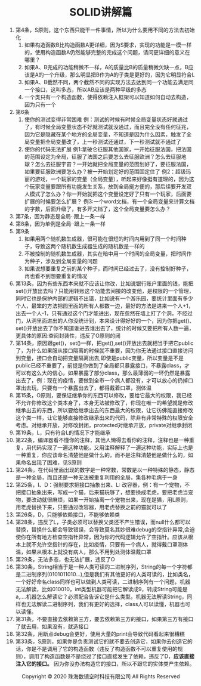 # <center>SOLID讲解篇</center>

1. 第4条，S原则，这个东西只能干一件事情，所以为什么要用不同的方法去初始化
	1. 如果构造函数B比构造函数A更详细，因为S要求，实现的功能是一模一样的，使用构造函数A仍然能够完整的完成这个问题，请问更详细的意义在哪里？
	2. 如果A、B完成的功能稍微不一样，A的质量比B的质量稍微欠缺一点，B应该是A的一个升级，那么明显把B作为A的子类是更好的，因为它明显符合L
	3. 如果A、B截然不同，两个截然不同的实现方法去达到同一个功能去满足同一个接口，这叫多态，所以AB应该是两种平级的多态
	4. 一个类只有一个构造函数，使得依赖注入框架可以知道如何自动去构造，因为只有一个
2. 第6条
    1. 使你的测试变得非常困难
	例：测试的时候有时候全局变量状态好就通过了，有时候全局变量状态不好就测试就没通过，而且完全没有任何征兆，因为它是隐藏在某个地方的全局变量，不知道是因为什么因素，触发了全局变量把全局变量改了，上一秒测试还通过，下一秒测试就不通过了
	2. 使你的代码无法扩展
    例1:拿破仑征服其他国家，一开始征服法国，把法国的范围设定为全局，征服了法国之后要怎么去征服欧洲？怎么去征服地球？怎么去征服宇宙？一开始就把全局变量的范围划好了，要征服法国，如果要征服欧洲要怎么办？被一开始划定好的范围固定住了
	例2：超级玛丽的游戏，一个玩家的变量（全局变量），听起来好像挺有道理的，因为这个玩家变量要跟所有功能发生关系，放到全局挺方便的，那后续要开发双人模式了怎么办？你一开始就把这个变量设定好了只有一个玩家，后面要扩展的时候要怎么扩展？
    例3:一个word文档，有一个全局变量来计算文档的字数，后面升级了，有多开文档了，这个全局变量要怎么办？
3. 第7条，因为静态是全局··跟上一条一样
4. 第8条，因为单例是全局··跟上一条一样
5. 第9条
    1. 如果用两个随机数生成器，很可能在很短的时间内用到了同一个时间种子，导致这两个随机数生成器生成的随机数是一样的
	2. 不被控制的随机数生成器，其实在暗中用一个时间的全局变量，把时间作为种子，涉及到全局变量的问题
	3. 如果说想要重复之前的某个种子，而时间已经过去了，没有控制好种子，再也看不到想要重复的情况
6. 第13条，因为有些东西本来就不应该让你改，比如说银行账户里面的钱，能把set()开放出去吗？只能用转账这个功能去间接的改变他，是权限的一个管理，同时它也是保护内部的逻辑不出错，比如说有一个游乐园，要统计里面有多少个人，最笨的方法把园里面的所有人都数一边，最好的方法是进来一个人+1，出去一个人-1，只有通过这个门才能进出，现在忽然在墙上打了个洞，不经过门，从洞里面进出的人你没统计到，本来设计得好好的一个，因为你把get()、set()开放出去了你不知道谁进去谁出去了，统计的时候又要把所有人数一遍，更具体的原因:查阅封装性，违反了O原则的闭
7. 第14条，原因跟get()，set()一样，把get(),set()开放出去就相当于把它public了，为什么如果服从接口隔离的时候就不重要，因为你无法通过接口直接访问到变量，接口会自动把变量隔离出去,即使是public变量，所以变量是不是public已经不重要了，前提是你做到了全局都只暴露接口，不暴露class，才可以有这么大的信心，如果暴露了部分class，那么最薄弱的一环仍然是暴露出去了，例：现在的疫情，要做到全市一个病人都没有，才可以放心的扔掉口罩出去玩，只要有一个暴露出去了，都得戴着口罩，测体温
8. 第15条，O原则，要保证继承你的东西可以修改，要给它最大的权限，我已经不允许你修改这个类本身了，本身无法被修改了，你现在唯一的希望就是修改继承出去的东西，所以要给继承出去的东西最大的权限，让它彷佛能直接修改这个类一样，让它能够直接修改继承出来的代码，除非有非常特殊的权限安全考虑。对继承开放，对修改封闭，protected对继承开放，private对继承封闭
9. 第19条，L，只有符合L的情况下才能继承
10. 第22条，编译器看不懂你的注释，其他人懒得去看你的注释，注释也是一种重复，用代码实现了一遍这种功能，又用注释解释了一遍这种功能，实际上也是一种重复，你应该命名清楚他是做什么的，而不是注释清楚他是做什么的，如果命名出现了困难，见S原则
11. 第24条，在代码里面出现的数字是一种常数，常数是以一种特殊的静态，静态是一种全局，而且还是一种无法被重复利用的全局，集各种毛病于一身
12. 第25条，I、D：强制要求把接口抽象出来、L: 改容器，例：有一个宠物，不把接口抽象出来，写成一个猫，后来猫玩够了，想要换成老虎，要把老虎当宠物，要改动就很麻烦，如果一开始抽离一个宠物出来，现在是猫，用L原则，用老虎替换下来，只要通过改容器，用老虎替换之前的猫就可以了
13. 第26条，D，只能够依赖接口，不能够依赖类
14. 第28条，违反了L，子类必须可以替换父类还不产生错误，而null什么都可以替换，替换什么都会导致错误，会导致莫名其妙很难debug的空指针异常,会迫使你在所有地方检查空指针异常，因为你的代码逻辑允许了空指针。应该从根本上就不允许空指针的存在，比如疫情，只要有一个病人，就得戴口罩测体温，如果从根本上就没有病人，那么不用到处测体温戴口罩
15. 第29条，无法多态，也无法扩展，违反了O
16. 第30条，String相当于是一种人类可读的二进制序列，String的每一个字符都是二进制序列(0101011010...),但是我们有其他更好的人类可读的，比如类名，一个好好命名class同样也可以做到人类可读，二进制序列有一个问题，机器无法解读，比如010010，int类型机器可能把它解读成9，转成String可能是a,....机器怎么解读它？必须配合告诉它是什么类型。机器无法解读String，同样也无法解读二进制序列，我们有更好的选择，class人可以读懂，机器也可以读懂。
17. 第31条，不要直接去依赖第三方，要去依赖第三方的接口，如果第三方有接口了就去用，如果没有，就造接口
18. 第32条，用断点debug会更好，使用大量的print会导致代码看起来很糟糕
19. 第33条，S原则，如果你是负责测试它的就不要去创造它，如果你去创造它的话，你是不是调用了它的构造函数（违反了构造函数不可以重复使用的规则），调用了构造函数是不是绕过了接口直接发生了依赖，违反了D，**应该直接注入它的接口。** 因为你没办法构造它的接口，所以不跟它的实体类产生依赖。

<center> Copyright © 2020 珠海数镜空时科技有限公司 All Rights Reserved</center>
